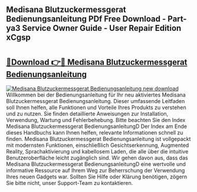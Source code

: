 ## Medisana Blutzuckermessgerat Bedienungsanleitung PDf Free Download - Part-ya3 Service Owner Guide - User Repair Edition xCgsp

# <h2><a href="http://df5vlgr.blite.top/?on=Medisana+Blutzuckermessgerat+Bedienungsanleitung">🔗Download 👉🔴 Medisana Blutzuckermessgerat Bedienungsanleitung</a></h2>

[![Medisana Blutzuckermessgerat Bedienungsanleitung new download](https://i.imgur.com/lujVjoI.png)](http://df5vlgr.blite.top/?on=Medisana+Blutzuckermessgerat+Bedienungsanleitung)
Willkommen bei der Bedienungsanleitung für Ihr neu aktiviertes Medisana Blutzuckermessgerat Bedienungsanleitung. Dieser umfassende Leitfaden soll Ihnen helfen, alle Funktionen und Vorteile Ihres Produkts zu verstehen und zu nutzen. Sie finden detaillierte Anweisungen zur Installation, Verwendung, Wartung und Fehlerbehebung. Bitte beachten Sie den Index Medisana Blutzuckermessgerat BedienungsanleitungD Der Index am Ende dieses Handbuchs kann Ihnen helfen, relevante Informationen schnell zu finden. Medisana Blutzuckermessgerat Bedienungsanleitung ist vollgepackt mit modernsten Funktionen, einschließlich Gesichtserkennung, Augmented Reality, Sprachaktivierung und kabellosem Laden, die alle über die intuitive Benutzeroberfläche leicht zugänglich sind. Wir gehen davon aus, dass das Medisana Blutzuckermessgerat BedienungsanleitungD eine wertvolle und informative Ressource auf Ihrem Weg zur Beherrschung der Verwendung Ihres neuen Gadgets war. Sollten Sie Hilfe oder Klärung benötigen, zögern Sie bitte nicht, unser Support-Team zu kontaktieren.

